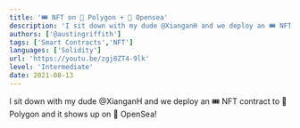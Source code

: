 ```yaml
---
title: '🎟 NFT on 💜 Polygon + 🐳 Opensea'
description: 'I sit down with my dude @XianganH and we deploy an 🎟 NFT contract to 💜  Polygon and it shows up on 🐳 OpenSea!'
authors: ['@austingriffith']
tags: ['Smart Contracts','NFT']
languages: ['Solidity']
url: 'https://youtu.be/zgj8ZT4-9lk'
level: 'Intermediate'
date: 2021-08-13
---
```


I sit down with my dude @XianganH and we deploy an 🎟 NFT contract to 💜  Polygon and it shows up on 🐳 OpenSea! 